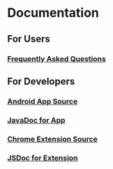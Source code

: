 # Documentation

## For Users

### [Frequently Asked Questions](faq.html)

## For Developers

### [Android App Source](https://github.com/Pushy-Clipboard/pushy-android)

### [JavaDoc for App](javadoc/index.html)

### [Chrome Extension Source](https://github.com/Pushy-Clipboard/pushy-chrome-extension)

### [JSDoc for Extension](jsdoc/index.html)

